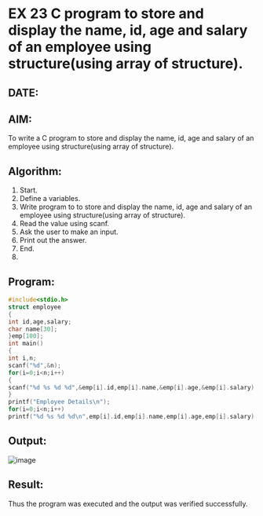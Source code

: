 # EX 23 C program to store and display the name, id, age and salary of an employee using structure(using array of structure).
## DATE:
## AIM:
To write a C program to store and display the name, id, age and salary of an employee using structure(using array of structure).

## Algorithm:
1. Start.
2. Define a variables.
3. Write program to to store and display the name, id, age and salary of an employee 
using structure(using array of structure).
4. Read the value using scanf.
5. Ask the user to make an input.
6. Print out the answer.
7. End.
8. 
## Program:
```c program
#include<stdio.h> 
struct employee
{
int id,age,salary; 
char name[30];
}emp[100]; 
int main()
{
int i,n; 
scanf("%d",&n); 
for(i=0;i<n;i++)
{
scanf("%d %s %d %d",&emp[i].id,emp[i].name,&emp[i].age,&emp[i].salary);
}
printf("Employee Details\n"); 
for(i=0;i<n;i++)
printf("%d %s %d %d\n",emp[i].id,emp[i].name,emp[i].age,emp[i].salary);}
```

## Output:
![image](https://github.com/user-attachments/assets/e7e275ee-3254-455a-9d48-14b0e2a2adeb)

## Result:
Thus the program was executed and the output was verified successfully.
